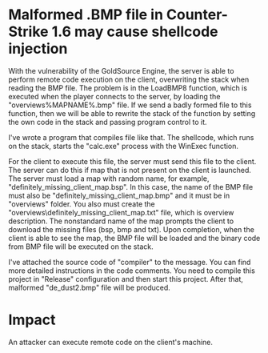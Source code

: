 # Malformed .BMP file in Counter-Strike 1.6 may cause shellcode injection

With the vulnerability of the GoldSource Engine, the server is able to perform remote code execution on the client, overwriting the stack when reading the BMP file. The problem is in the LoadBMP8 function, which is executed when the player connects to the server, by loading the "overviews\%MAPNAME%.bmp" file. If we send a badly formed file to this function, then we will be able to rewrite the stack of the function by setting the own code in the stack and passing program control to it.

I've wrote a program that compiles file like that. The shellcode, which runs on the stack, starts the "calc.exe" process with the WinExec function.

For the client to execute this file, the server must send this file to the client. The server can do this if map that is not present on the client is launched. The server must load a map with random name, for example, "definitely_missing_client_map.bsp". In this case, the name of the BMP file must also be "definitely_missing_client_map.bmp" and it must be in "overviews" folder. You also must create the "overviews\definitely_missing_client_map.txt" file, which is overview description. The nonstandard name of the map prompts the client to download the missing files (bsp, bmp and txt). Upon completion, when the client is able to see the map, the BMP file will be loaded and the binary code from BMP file will be executed on the stack.

I've attached the source code of "compiler" to the message. You can find more detailed instructions in the code comments. You need to compile this project in "Release" configuration and then start this project. After that, malformed "de_dust2.bmp" file will be produced.

# Impact
An attacker can execute remote code on the client's machine.